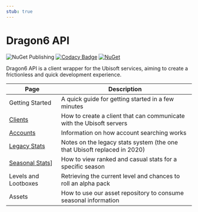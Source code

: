 ```yaml
---
stub: true
---
```


# Dragon6 API
![NuGet Publishing](https://github.com/dragonfruitnetwork/dragon6-api/workflows/Publish/badge.svg)
[![Codacy Badge](https://api.codacy.com/project/badge/Grade/b9aeacb9dd754f4a8bc50fb3498958ab)](https://www.codacy.com/gh/dragonfruitnetwork/dragon6-api)
[![NuGet](https://img.shields.io/nuget/v/DragonFruit.Six.Api)](https://www.nuget.org/packages/DragonFruit.Six.Api/)

Dragon6 API is a client wrapper for the Ubisoft services, aiming to create a frictionless and quick development experience.

| Page                                                    | Description                                                              |
|---------------------------------------------------------|--------------------------------------------------------------------------|
| Getting Started                                         | A quick guide for getting started in a few minutes                       |
| [Clients](./developers/clients)                         | How to create a client that can communicate with the Ubisoft servers     |
| [Accounts](./developers/accounts)                       | Information on how account searching works                               |
| [Legacy Stats](./developers/legacy)                     | Notes on the legacy stats system (the one that Ubisoft replaced in 2020) |
| [Seasonal Stats](./developers/seasonal)]                | How to view ranked and casual stats for a specific season                |
| Levels and Lootboxes                                    | Retrieving the current level and chances to roll an alpha pack           |
| Assets                                                  | How to use our asset repository to consume seasonal information          |
